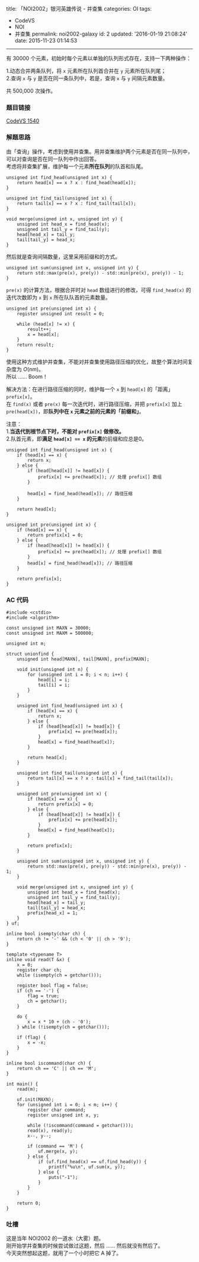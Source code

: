 title: 「NOI2002」银河英雄传说 - 并查集
categories: OI
tags: 
  - CodeVS
  - NOI
  - 并查集
permalink: noi2002-galaxy
id: 2
updated: '2016-01-19 21:08:24'
date: 2015-11-23 01:14:53
---

有 30000 个元素，初始时每个元素以单独的队列形式存在，支持一下两种操作：

1.动态合并两条队列，将 `x` 元素所在队列首合并在 `y` 元素所在队列尾；  
2.查询 `x` 与 `y` 是否在同一条队列中，若是，查询 `x` 与 `y` 间隔元素数量。

共 500,000 次操作。

<!-- more -->

### 题目链接
[CodeVS 1540](http://codevs.cn/problem/1540/)

### 解题思路
由「查询」操作，考虑到使用并查集。用并查集维护两个元素是否在同一队列中，可以对查询是否在同一队列中作出回答。  
考虑将并查集扩展，维护每一个元素**所在队列**的队首和队尾。

<!-- c++ -->
```
unsigned int find_head(unsigned int x) {
	return head[x] == x ? x : find_head(head[x]);
}

unsigned int find_tail(unsigned int x) {
	return tail[x] == x ? x : find_tail(tail[x]);
}

void merge(unsigned int x, unsigned int y) {
	unsigned int head_x = find_head(x);
	unsigned int tail_y = find_tail(y);
	head[head_x] = tail_y;
	tail[tail_y] = head_x;
}
```
然后就是查询间隔数量，这里采用前缀和的方式。
<!-- c++ -->
```
unsigned int sum(unsigned int x, unsigned int y) {
	return std::max(pre(x), pre(y)) - std::min(pre(x), pre(y)) - 1;
}
```
`pre(x)` 的计算方法，根据合并时对 `head` 数组进行的修改，可得 `find_head(x)` 的迭代次数即为 `x` 到 `x` 所在队队首的元素数量。
<!-- c++ -->
```
unsigned int pre(unsigned int x) {
	register unsigned int result = 0;
	
	while (head[x] != x) {
		result++;
		x = head[x];
	}
	return result;
}
```
使用这种方式维护并查集，不能对并查集使用路径压缩的优化，故整个算法时间复杂度为 $O(nm)$。  
所以 …… Boom！  

解决方法：在进行路径压缩的同时，维护每一个 `x` 到 `head[x]` 的「距离」 `prefix[x]`。  
在 `find(x)` 或者 `pre(x)` 每一次迭代时，进行路径压缩，并把 `prefix[x]` 加上 `pre(head[x])`，即**队列中在 `x` 元素之前的元素的「前缀和」**。  

注意：  
 1.**当迭代到根节点下时，不能对 `prefix[x]` 做修改。**  
 2.队首元素，即**满足 `head[x] == x` 的元素**的前缀和应总是0。  

<!-- c++ -->
```
unsigned int find_head(unsigned int x) {
	if (head[x] == x) {
		return x;
	} else {
		if (head[head[x]] != head[x]) {
			prefix[x] += pre(head[x]); // 处理 prefix[] 数组
		}

		head[x] = find_head(head[x]); // 路径压缩
	}

	return head[x];
}

unsigned int pre(unsigned int x) {
	if (head[x] == x) {
		return prefix[x] = 0;
	} else {
		if (head[head[x]] != head[x]) {
			prefix[x] += pre(head[x]); // 处理 prefix[] 数组
		}
		head[x] = find_head(head[x]); // 路径压缩
	}

	return prefix[x];
}
```
### AC 代码
<!-- c++ -->
```
#include <cstdio>
#include <algorithm>

const unsigned int MAXN = 30000;
const unsigned int MAXM = 500000;

unsigned int m;

struct unionfind {
	unsigned int head[MAXN], tail[MAXN], prefix[MAXN];

	void init(unsigned int n) {
		for (unsigned int i = 0; i < n; i++) {
			head[i] = i;
			tail[i] = i;
		}
	}

	unsigned int find_head(unsigned int x) {
		if (head[x] == x) {
			return x;
		} else {
			if (head[head[x]] != head[x]) {
				prefix[x] += pre(head[x]);
			}
			head[x] = find_head(head[x]);
		}

		return head[x];
	}

	unsigned int find_tail(unsigned int x) {
		return tail[x] == x ? x : tail[x] = find_tail(tail[x]);
	}

	unsigned int pre(unsigned int x) {
		if (head[x] == x) {
			return prefix[x] = 0;
		} else {
			if (head[head[x]] != head[x]) {
				prefix[x] += pre(head[x]);
			}
			head[x] = find_head(head[x]);
		}
		
		return prefix[x];
	}

	unsigned int sum(unsigned int x, unsigned int y) {
		return std::max(pre(x), pre(y)) - std::min(pre(x), pre(y)) - 1;
	}

	void merge(unsigned int x, unsigned int y) {
		unsigned int head_x = find_head(x);
		unsigned int tail_y = find_tail(y);
		head[head_x] = tail_y;
		tail[tail_y] = head_x;
		prefix[head_x] = 1;
	}
} uf;

inline bool isempty(char ch) {
	return ch != '-' && (ch < '0' || ch > '9');
}

template <typename T>
inline void read(T &x) {
	x = 0;
	register char ch;
	while (isempty(ch = getchar()));

	register bool flag = false;
	if (ch == '-') {
		flag = true;
		ch = getchar();
	}

	do {
		x = x * 10 + (ch - '0');
	} while (!isempty(ch = getchar()));

	if (flag) {
		x = -x;
	}
}

inline bool iscommand(char ch) {
	return ch == 'C' || ch == 'M';
}

int main() {
	read(m);

	uf.init(MAXN);
	for (unsigned int i = 0; i < m; i++) {
		register char command;
		register unsigned int x, y;

		while (!iscommand(command = getchar()));
		read(x), read(y);
		x--, y--;

		if (command == 'M') {
			uf.merge(x, y);
		} else {
			if (uf.find_head(x) == uf.find_head(y)) {
				printf("%u\n", uf.sum(x, y));
			} else {
				puts("-1");
			}
		}
	}

	return 0;
}
```
### 吐槽
这是当年 NOI2002 的一道水（大雾）题。  
刚开始学并查集的时候尝试做过这题，然后 …… 然后就没有然后了。  
今天突然想起这题，就用了一个小时把它 A 掉了。
